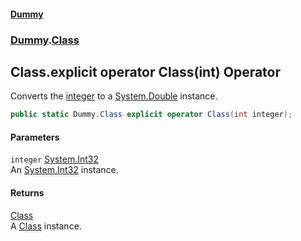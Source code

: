 #### [Dummy](./Home.md 'Home')
### [Dummy](./Dummy.md 'Dummy').[Class](./Dummy-Class.md 'Dummy.Class')
## Class.explicit operator Class(int) Operator
Converts the [integer](#Dummy-Class-op_Explicit-Dummy-Class(int)-integer 'Dummy.Class.op_Explicit Dummy.Class(int).integer') to a [System.Double](https://docs.microsoft.com/dotnet/api/System.Double 'System.Double') instance.  
```csharp
public static Dummy.Class explicit operator Class(int integer);
```
#### Parameters
<a name='Dummy-Class-op_Explicit-Dummy-Class(int)-integer'></a>
`integer` [System.Int32](https://docs.microsoft.com/dotnet/api/System.Int32 'System.Int32')  
An [System.Int32](https://docs.microsoft.com/dotnet/api/System.Int32 'System.Int32') instance.  
  
#### Returns
[Class](./Dummy-Class.md 'Dummy.Class')  
A [Class](./Dummy-Class.md 'Dummy.Class') instance.  
